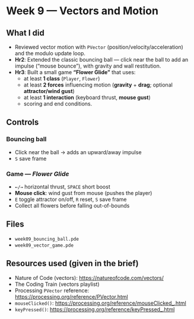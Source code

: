 # Week 9 — Vectors and Motion

## What I did
- Reviewed vector motion with `PVector` (position/velocity/acceleration) and the modulo update loop.
- **Hr2**: Extended the classic bouncing ball — click near the ball to add an impulse (“mouse bounce”), with gravity and wall restitution.
- **Hr3**: Built a small game **“Flower Glide”** that uses:
  - at least **1 class** (`Player`, `Flower`)
  - at least **2 forces** influencing motion (**gravity** + **drag**; optional **attractor/wind gust**)
  - at least **1 interaction** (keyboard thrust, **mouse gust**)
  - scoring and end conditions.

## Controls
### Bouncing ball
- Click near the ball → adds an upward/away impulse
- `S` save frame

### Game — *Flower Glide*
- `←/→` horizontal thrust, `SPACE` short boost
- **Mouse click**: wind gust from mouse (pushes the player)
- `E` toggle attractor on/off, `R` reset, `S` save frame
- Collect all flowers before falling out-of-bounds

## Files
- `week09_bouncing_ball.pde`
- `week09_vector_game.pde`

## Resources used (given in the brief)
- Nature of Code (vectors): https://natureofcode.com/vectors/
- The Coding Train (vectors playlist)
- Processing `PVector` reference: https://processing.org/reference/PVector.html
- `mouseClicked()`: https://processing.org/reference/mouseClicked_.html
- `keyPressed()`: https://processing.org/reference/keyPressed_.html
